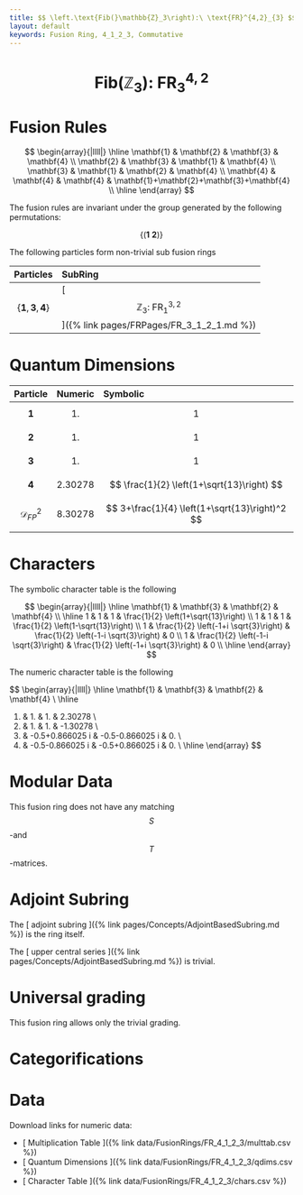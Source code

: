 ```yaml
---
title: $$ \left.\text{Fib(}\mathbb{Z}_3\right):\ \text{FR}^{4,2}_{3} $$
layout: default
keywords: Fusion Ring, 4_1_2_3, Commutative
---
```

# $$ \left.\text{Fib(}\mathbb{Z}_3\right):\ \text{FR}^{4,2}_{3} $$


# Fusion Rules

$$
\begin{array}{|llll|}
\hline
 \mathbf{1} & \mathbf{2} & \mathbf{3} & \mathbf{4} \\
 \mathbf{2} & \mathbf{3} & \mathbf{1} & \mathbf{4} \\
 \mathbf{3} & \mathbf{1} & \mathbf{2} & \mathbf{4} \\
 \mathbf{4} & \mathbf{4} & \mathbf{4} & \mathbf{1}+\mathbf{2}+\mathbf{3}+\mathbf{4} \\
\hline
\end{array}
$$


The fusion rules are invariant under the group generated by the following permutations:

$$ \left\{(\mathbf{1} \ \mathbf{2})\right\} $$


The following particles form non-trivial sub fusion rings

| Particles | SubRing |
| :------ | :------ |
| $$ \{\mathbf{1},\mathbf{3},\mathbf{4}\} $$ | [ $$ \mathbb{Z}_3:\ \text{FR}^{3,2}_{1} $$ ]({% link pages/FRPages/FR_3_1_2_1.md %}) |


# Quantum Dimensions

| Particle | Numeric | Symbolic |
| :------ | :------ | :------ |
| $$ \mathbf{1} $$ | $$ 1. $$ | $$ 1 $$ |
| $$ \mathbf{2} $$ | $$ 1. $$ | $$ 1 $$ |
| $$ \mathbf{3} $$ | $$ 1. $$ | $$ 1 $$ |
| $$ \mathbf{4} $$ | $$ 2.30278 $$ | $$ \frac{1}{2} \left(1+\sqrt{13}\right) $$ |
| $$ \mathcal{D}_{FP}^2 $$ | $$ 8.30278 $$ | $$ 3+\frac{1}{4} \left(1+\sqrt{13}\right)^2 $$ |

# Characters

The symbolic character table is the following

$$
\begin{array}{|llll|}
\hline
 \mathbf{1} & \mathbf{3} & \mathbf{2} & \mathbf{4} \\
\hline
 1 & 1 & 1 & \frac{1}{2} \left(1+\sqrt{13}\right) \\
 1 & 1 & 1 & \frac{1}{2} \left(1-\sqrt{13}\right) \\
 1 & \frac{1}{2} \left(-1+i \sqrt{3}\right) & \frac{1}{2} \left(-1-i \sqrt{3}\right) & 0 \\
 1 & \frac{1}{2} \left(-1-i \sqrt{3}\right) & \frac{1}{2} \left(-1+i \sqrt{3}\right) & 0 \\
\hline
\end{array}
$$

The numeric character table is the following

$$
\begin{array}{|llll|}
\hline
 \mathbf{1} & \mathbf{3} & \mathbf{2} & \mathbf{4} \\
\hline
 1. & 1. & 1. & 2.30278 \\
 1. & 1. & 1. & -1.30278 \\
 1. & -0.5+0.866025 i & -0.5-0.866025 i & 0. \\
 1. & -0.5-0.866025 i & -0.5+0.866025 i & 0. \\
\hline
\end{array}
$$

# Modular Data

This fusion ring does not have any matching $$ S $$-and $$ T $$-matrices.

# Adjoint Subring

The [ adjoint subring ]({% link pages/Concepts/AdjointBasedSubring.md %}) is the ring itself.

The [ upper central series ]({% link pages/Concepts/AdjointBasedSubring.md %}) is trivial.

# Universal grading

This fusion ring allows only the trivial grading.

# Categorifications



# Data

Download links for numeric data:

* [ Multiplication Table ]({% link data/FusionRings/FR_4_1_2_3/multtab.csv %})
* [ Quantum Dimensions ]({% link data/FusionRings/FR_4_1_2_3/qdims.csv %})
* [ Character Table ]({% link data/FusionRings/FR_4_1_2_3/chars.csv %})